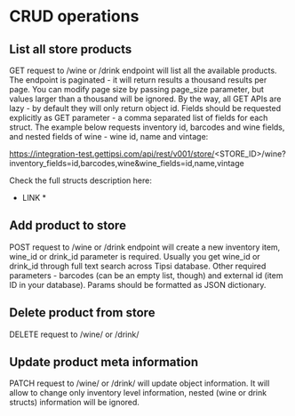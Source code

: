 # CRUD operations

## List all store products

GET request to /wine or /drink endpoint will list all the available products. The endpoint is paginated - it will return results a thousand results per page. You can modify page size by passing page_size parameter, but values larger than a thousand will be ignored.
By the way, all GET APIs are lazy - by default they will only return object id. Fields should be requested explicitly as GET parameter - a comma separated list of fields for each struct.
The example below requests inventory id, barcodes and wine fields, and nested fields of wine - wine id, name and vintage:

https://integration-test.gettipsi.com/api/rest/v001/store/<STORE_ID>/wine?inventory_fields=id,barcodes,wine&wine_fields=id,name,vintage

Check the full structs description here:

* LINK *

## Add product to store
POST request to /wine or /drink endpoint will create a new inventory item, wine_id or drink_id parameter is required. Usually you get wine_id or drink_id through full text search across Tipsi database. Other required parameters - barcodes (can be an empty list, though) and external id (item ID in your database). Params should be formatted as JSON dictionary.

## Delete product from store
DELETE request to /wine/<INVENTORY ID>  or /drink/<INVENTORY ID> 

## Update product meta information
PATCH request to /wine/<INVENTORY ID> or /drink/<INVENTORY ID> will update object information.  It will allow to change only inventory level information, nested (wine or drink structs) information will be ignored.